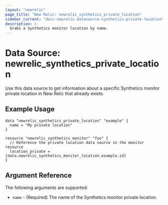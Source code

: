 ```yaml
---
layout: "newrelic"
page_title: "New Relic: newrelic_synthetics_private_location"
sidebar_current: "docs-newrelic-datasource-synthetics-private-location"
description: |-
  Grabs a Synthetics monitor location by name.
---
```


# Data Source: newrelic\_synthetics\_private\_location

Use this data source to get information about a specific Synthetics monitor private location in New Relic that already exists.

## Example Usage

```hcl
data "newrelic_synthetics_private_location" "example" {
  name = "My private location"
}

resource "newrelic_synthetics_monitor" "foo" {
  // Reference the private location data source in the monitor resource
  location_private = [data.newrelic_synthetics_monitor_location.example.id]
}
```

## Argument Reference

The following arguments are supported:


* `name` - (Required) The name of the Synthetics monitor private location.
